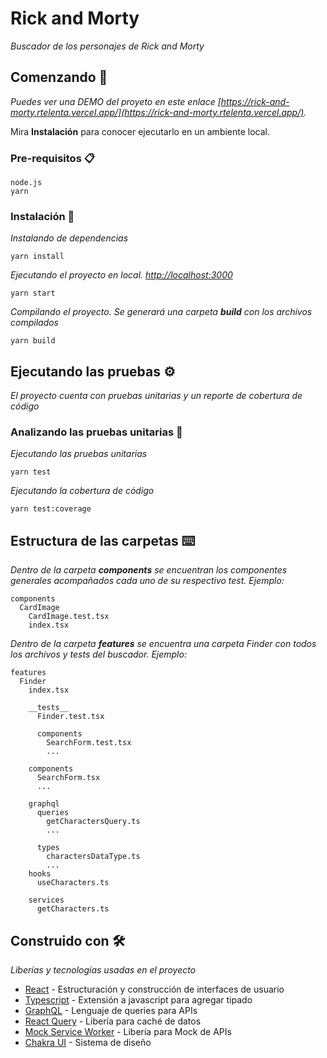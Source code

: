 # Rick and Morty

_Buscador de los personajes de Rick and Morty_

## Comenzando 🚀

_Puedes ver una DEMO del proyeto en este enlace [https://rick-and-morty.rtelenta.vercel.app/](https://rick-and-morty.rtelenta.vercel.app/)._

Mira **Instalación** para conocer ejecutarlo en un ambiente local.


### Pre-requisitos 📋

```
node.js
yarn
```

### Instalación 🔧

_Instalando de dependencias_

```
yarn install
```

_Ejecutando el proyecto en local. [http://localhost:3000](http://localhost:3000)_

```
yarn start
```

_Compilando el proyecto. Se generará una carpeta **build** con los archivos compilados_ 

```
yarn build
```


## Ejecutando las pruebas ⚙️

_El proyecto cuenta con pruebas unitarias y un reporte de cobertura de código_

### Analizando las pruebas unitarias 🔩

_Ejecutando las pruebas unitarias_

```
yarn test
```

_Ejecutando la cobertura de código_

```
yarn test:coverage
```

## Estructura de las carpetas ⌨️

_Dentro de la carpeta **components** se encuentran los componentes generales acompañados cada uno de su respectivo test. Ejemplo:_

```
components
  CardImage
    CardImage.test.tsx
    index.tsx
```

_Dentro de la carpeta **features** se encuentra una carpeta Finder con todos los archivos y tests del buscador. Ejemplo:_

```
features
  Finder
    index.tsx

    __tests__
      Finder.test.tsx

      components
        SearchForm.test.tsx
        ...

    components
      SearchForm.tsx
      ...

    graphql
      queries
        getCharactersQuery.ts
        ...

      types
        charactersDataType.ts
        ...
    hooks
      useCharacters.ts

    services
      getCharacters.ts
```

## Construido con 🛠️

_Liberías y tecnologías usadas en el proyecto_

* [React](https://es.reactjs.org/) - Estructuración y construcción de interfaces de usuario
* [Typescript](https://www.typescriptlang.org/) - Extensión a javascript para agregar tipado
* [GraphQL](https://graphql.org/) - Lenguaje de queries para APIs
* [React Query](https://react-query.tanstack.com/) - Libería para caché de datos
* [Mock Service Worker](https://mswjs.io/) - Libería para Mock de APIs
* [Chakra UI](https://chakra-ui.com/) - Sistema de diseño

